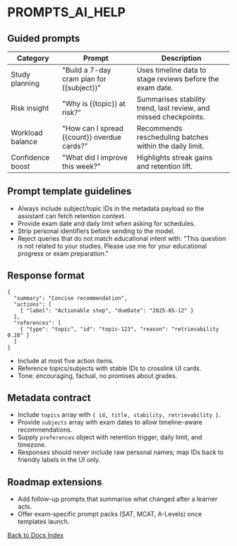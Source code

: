 # PROMPTS_AI_HELP

## Guided prompts

| Category | Prompt | Description |
| --- | --- | --- |
| Study planning | "Build a 7-day cram plan for {{subject}}" | Uses timeline data to stage reviews before the exam date. |
| Risk insight | "Why is {{topic}} at risk?" | Summarises stability trend, last review, and missed checkpoints. |
| Workload balance | "How can I spread {{count}} overdue cards?" | Recommends rescheduling batches within the daily limit. |
| Confidence boost | "What did I improve this week?" | Highlights streak gains and retention lift. |

## Prompt template guidelines

- Always include subject/topic IDs in the metadata payload so the assistant can fetch retention context.
- Provide exam date and daily limit when asking for schedules.
- Strip personal identifiers before sending to the model.
- Reject queries that do not match educational intent with: "This question is not related to your studies. Please use me for your educational progress or exam preparation."

## Response format

```
{
  "summary": "Concise recommendation",
  "actions": [
    { "label": "Actionable step", "dueDate": "2025-05-12" }
  ],
  "references": [
    { "type": "topic", "id": "topic-123", "reason": "retrievability 0.28" }
  ]
}
```

- Include at most five action items.
- Reference topics/subjects with stable IDs to crosslink UI cards.
- Tone: encouraging, factual, no promises about grades.


## Metadata contract

- Include `topics` array with `{ id, title, stability, retrievability }`.
- Provide `subjects` array with exam dates to allow timeline-aware recommendations.
- Supply `preferences` object with retention trigger, daily limit, and timezone.
- Responses should never include raw personal names; map IDs back to friendly labels in the UI only.

## Roadmap extensions

- Add follow-up prompts that summarise what changed after a learner acts.
- Offer exam-specific prompt packs (SAT, MCAT, A-Levels) once templates launch.

[Back to Docs Index](../DOCS_INDEX.md)
